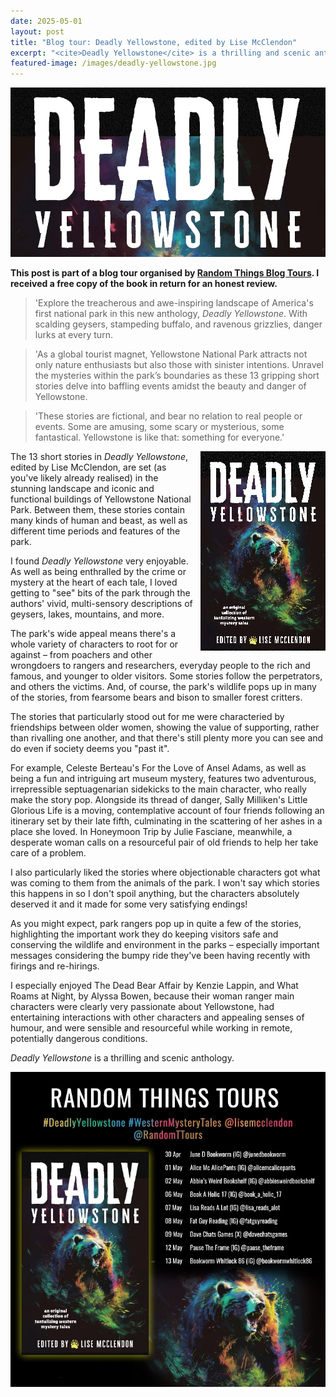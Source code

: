 ```yaml
---
date: 2025-05-01
layout: post
title: "Blog tour: Deadly Yellowstone, edited by Lise McClendon"
excerpt: "<cite>Deadly Yellowstone</cite> is a thrilling and scenic anthology."
featured-image: /images/deadly-yellowstone.jpg
---
```


![Deadly Yellowstone](/images/deadly-yellowstone.jpg)

**This post is part of a blog tour organised by [Random Things Blog Tours](http://randomthingsthroughmyletterbox.blogspot.com/p/services-to-publishers-authors-blog.html). I received a free copy of the book in return for an honest review.**

> 'Explore the treacherous and awe-inspiring landscape of America's first national park in this new anthology, <cite>Deadly Yellowstone</cite>. With scalding geysers, stampeding buffalo, and ravenous grizzlies, danger lurks at every turn.

> 'As a global tourist magnet, Yellowstone National Park attracts not only nature enthusiasts but also those with sinister intentions. Unravel the mysteries within the park’s boundaries as these 13 gripping short stories delve into baffling events amidst the beauty and danger of Yellowstone.

> 'These stories are fictional, and bear no relation to real people or events. Some are amusing, some scary or mysterious, some fantastical. Yellowstone is like that: something for everyone.'

<img src="/images/deadly-yellowstone-200.jpg" alt="Deadly Yellowstone" style="float: right; margin-bottom: 10px; margin-left: 10px;">

The 13 short stories in <cite>Deadly Yellowstone</cite>, edited by Lise McClendon, are set (as you've likely already realised) in the stunning landscape and iconic and functional buildings of Yellowstone National Park. Between them, these stories contain many kinds of human and beast, as well as different time periods and features of the park.

I found <cite>Deadly Yellowstone</cite> very enjoyable. As well as being enthralled by the crime or mystery at the heart of each tale, I loved getting to "see" bits of the park through the authors' vivid, multi-sensory descriptions of geysers, lakes, mountains, and more.

The park's wide appeal means there's a whole variety of characters to root for or against &ndash; from poachers and other wrongdoers to rangers and researchers, everyday people to the rich and famous, and younger to older visitors. Some stories follow the perpetrators, and others the victims. And, of course, the park's wildlife pops up in many of the stories, from fearsome bears and bison to smaller forest critters.

The stories that particularly stood out for me were characteried by friendships between older women, showing the value of supporting, rather than rivalling one another, and that there's still plenty more you can see and do even if society deems you "past it".

For example, Celeste Berteau's For the Love of Ansel Adams, as well as being a fun and intriguing art museum mystery, features two adventurous, irrepressible septuagenarian sidekicks to the main character, who really make the story pop. Alongside its thread of danger, Sally Milliken's Little Glorious Life is a moving, contemplative account of four friends following an itinerary set by their late fifth, culminating in the scattering of her ashes in a place she loved. In Honeymoon Trip by Julie Fasciane, meanwhile, a desperate woman calls on a resourceful pair of old friends to help her take care of a problem.

I also particularly liked the stories where objectionable characters got what was coming to them from the animals of the park. I won't say which stories this happens in so I don't spoil anything, but the characters absolutely deserved it and it made for some very satisfying endings!

As you might expect, park rangers pop up in quite a few of the stories, highlighting the important work they do keeping visitors safe and conserving the wildlife and environment in the parks &ndash; especially important messages considering the bumpy ride they've been having recently with firings and re-hirings.

I especially enjoyed The Dead Bear Affair by Kenzie Lappin, and What Roams at Night, by Alyssa Bowen, because their woman ranger main characters were clearly very passionate about Yellowstone, had entertaining interactions with other characters and appealing senses of humour, and were sensible and resourceful while working in remote, potentially dangerous conditions.

<cite>Deadly Yellowstone</cite> is a thrilling and scenic anthology.

![Deadly Yellowstone blog tour banner](/images/deadly-yellowstone-banner.jpg)